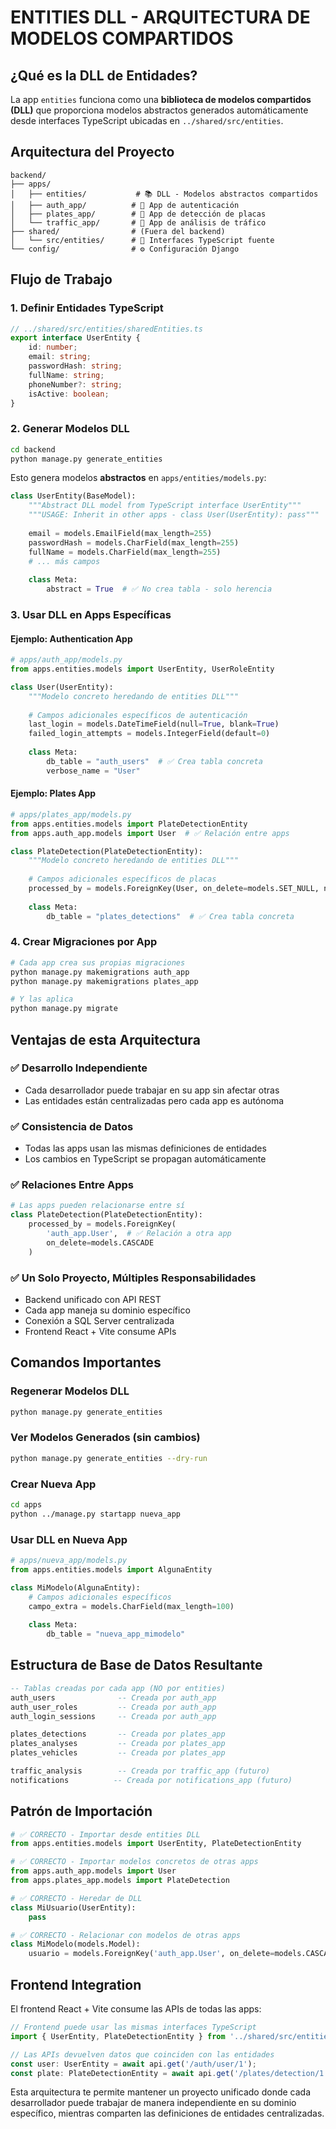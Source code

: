 # ENTITIES DLL - ARQUITECTURA DE MODELOS COMPARTIDOS

## ¿Qué es la DLL de Entidades?

La app `entities` funciona como una **biblioteca de modelos compartidos (DLL)** que proporciona modelos abstractos generados automáticamente desde interfaces TypeScript ubicadas en `../shared/src/entities`.

## Arquitectura del Proyecto

```
backend/
├── apps/
│   ├── entities/           # 📚 DLL - Modelos abstractos compartidos
│   ├── auth_app/          # 🔐 App de autenticación  
│   ├── plates_app/        # 🚗 App de detección de placas
│   └── traffic_app/       # 🚦 App de análisis de tráfico
├── shared/                # (Fuera del backend)
│   └── src/entities/      # 📄 Interfaces TypeScript fuente
└── config/                # ⚙️ Configuración Django
```

## Flujo de Trabajo

### 1. Definir Entidades TypeScript
```typescript
// ../shared/src/entities/sharedEntities.ts
export interface UserEntity {
    id: number;
    email: string;
    passwordHash: string;
    fullName: string;
    phoneNumber?: string;
    isActive: boolean;
}
```

### 2. Generar Modelos DLL
```bash
cd backend
python manage.py generate_entities
```

Esto genera modelos **abstractos** en `apps/entities/models.py`:

```python
class UserEntity(BaseModel):
    """Abstract DLL model from TypeScript interface UserEntity"""
    """USAGE: Inherit in other apps - class User(UserEntity): pass"""
    
    email = models.EmailField(max_length=255)
    passwordHash = models.CharField(max_length=255)
    fullName = models.CharField(max_length=255)
    # ... más campos
    
    class Meta:
        abstract = True  # ✅ No crea tabla - solo herencia
```

### 3. Usar DLL en Apps Específicas

#### Ejemplo: Authentication App
```python
# apps/auth_app/models.py
from apps.entities.models import UserEntity, UserRoleEntity

class User(UserEntity):
    """Modelo concreto heredando de entities DLL"""
    
    # Campos adicionales específicos de autenticación
    last_login = models.DateTimeField(null=True, blank=True)
    failed_login_attempts = models.IntegerField(default=0)
    
    class Meta:
        db_table = "auth_users"  # ✅ Crea tabla concreta
        verbose_name = "User"
```

#### Ejemplo: Plates App  
```python
# apps/plates_app/models.py
from apps.entities.models import PlateDetectionEntity
from apps.auth_app.models import User  # ✅ Relación entre apps

class PlateDetection(PlateDetectionEntity):
    """Modelo concreto heredando de entities DLL"""
    
    # Campos adicionales específicos de placas
    processed_by = models.ForeignKey(User, on_delete=models.SET_NULL, null=True)
    
    class Meta:
        db_table = "plates_detections"  # ✅ Crea tabla concreta
```

### 4. Crear Migraciones por App
```bash
# Cada app crea sus propias migraciones
python manage.py makemigrations auth_app
python manage.py makemigrations plates_app

# Y las aplica
python manage.py migrate
```

## Ventajas de esta Arquitectura

### ✅ Desarrollo Independiente
- Cada desarrollador puede trabajar en su app sin afectar otras
- Las entidades están centralizadas pero cada app es autónoma

### ✅ Consistencia de Datos
- Todas las apps usan las mismas definiciones de entidades
- Los cambios en TypeScript se propagan automáticamente

### ✅ Relaciones Entre Apps
```python
# Las apps pueden relacionarse entre sí
class PlateDetection(PlateDetectionEntity):
    processed_by = models.ForeignKey(
        'auth_app.User',  # ✅ Relación a otra app
        on_delete=models.CASCADE
    )
```

### ✅ Un Solo Proyecto, Múltiples Responsabilidades
- Backend unificado con API REST
- Cada app maneja su dominio específico
- Conexión a SQL Server centralizada
- Frontend React + Vite consume APIs

## Comandos Importantes

### Regenerar Modelos DLL
```bash
python manage.py generate_entities
```

### Ver Modelos Generados (sin cambios)
```bash
python manage.py generate_entities --dry-run
```

### Crear Nueva App
```bash
cd apps
python ../manage.py startapp nueva_app
```

### Usar DLL en Nueva App
```python
# apps/nueva_app/models.py
from apps.entities.models import AlgunaEntity

class MiModelo(AlgunaEntity):
    # Campos adicionales específicos
    campo_extra = models.CharField(max_length=100)
    
    class Meta:
        db_table = "nueva_app_mimodelo"
```

## Estructura de Base de Datos Resultante

```sql
-- Tablas creadas por cada app (NO por entities)
auth_users              -- Creada por auth_app
auth_user_roles         -- Creada por auth_app  
auth_login_sessions     -- Creada por auth_app

plates_detections       -- Creada por plates_app
plates_analyses         -- Creada por plates_app
plates_vehicles         -- Creada por plates_app

traffic_analysis        -- Creada por traffic_app (futuro)
notifications          -- Creada por notifications_app (futuro)
```

## Patrón de Importación

```python
# ✅ CORRECTO - Importar desde entities DLL
from apps.entities.models import UserEntity, PlateDetectionEntity

# ✅ CORRECTO - Importar modelos concretos de otras apps  
from apps.auth_app.models import User
from apps.plates_app.models import PlateDetection

# ✅ CORRECTO - Heredar de DLL
class MiUsuario(UserEntity):
    pass

# ✅ CORRECTO - Relacionar con modelos de otras apps
class MiModelo(models.Model):
    usuario = models.ForeignKey('auth_app.User', on_delete=models.CASCADE)
```

## Frontend Integration

El frontend React + Vite consume las APIs de todas las apps:

```typescript
// Frontend puede usar las mismas interfaces TypeScript
import { UserEntity, PlateDetectionEntity } from '../shared/src/entities';

// Las APIs devuelven datos que coinciden con las entidades
const user: UserEntity = await api.get('/auth/user/1');
const plate: PlateDetectionEntity = await api.get('/plates/detection/1');
```

Esta arquitectura te permite mantener un proyecto unificado donde cada desarrollador puede trabajar de manera independiente en su dominio específico, mientras comparten las definiciones de entidades centralizadas.